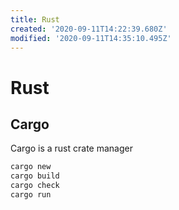 ```yaml
---
title: Rust
created: '2020-09-11T14:22:39.680Z'
modified: '2020-09-11T14:35:10.495Z'
---
```

# Rust

## Cargo

Cargo is a rust crate manager

```cmd
cargo new
cargo build
cargo check
cargo run
```
